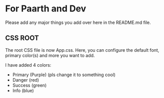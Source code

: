 # For Paarth and Dev

Please add any major things you add over here in the README.md file.

## CSS ROOT

The root CSS file is now App.css. Here, you can configure the default font, primary color(s) and more you want to add.

I have added 4 colors:

- Primary (Purple) (pls change it to something cool)
- Danger (red)
- Success (green)
- Info (blue)
